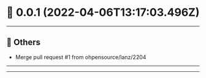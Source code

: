 # :confetti_ball: 0.0.1 (2022-04-06T13:17:03.496Z)
- - -
## :newspaper: Others
* Merge pull request #1 from ohpensource/lanz/2204
- - -
- - -
